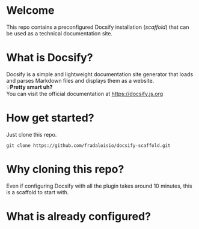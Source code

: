 # **Welcome**
This repo contains a preconfigured Docsify installation (_scaffold_) that can be used as a technical documentation site.

# What is Docsify?
Docsify is a simple and lightweight documentation site generator that loads and parses Markdown files and displays them as a website.  
💡**Pretty smart uh?**  
You can visit the official documentation at  https://docsify.js.org

# How get started?
Just clone this repo.
```git
git clone https://github.com/fradaloisio/docsify-scaffold.git
```

# Why cloning this repo?
Even if configuring Docsify with all the plugin takes around 10 minutes, this is a scaffold to start with.

# What is already configured?